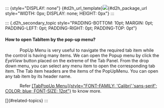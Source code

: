 ::: {style="DISPLAY: none"}
[](ms-xhelp:///?Id=d2h_url_template){#d2h_url_template}![](!package_url!){#d2h_package_url style="WIDTH: 0px; DISPLAY: none; HEIGHT: 0px"}
:::

::: {.d2h_secondary_topic style="PADDING-BOTTOM: 10pt; MARGIN: 0pt; PADDING-LEFT: 0pt; PADDING-RIGHT: 0pt; PADDING-TOP: 0pt"}
#### How to open TabItem by the pop-up menu?

            PopUp Menu is very useful to navigate the required tab item while the control is having many items. We can open the Popup menu by click the *EyeView* button placed on the extreme of the Tab Panel. From the drop down menu, you can select any menu item to open the corresponding tab item. The Tab item headers are the items of the PopUpMenu. You can open any tab item by its header name.

            Refer [[TabPopUp Menu]{style="FONT-FAMILY: 'Calibri','sans-serif'; COLOR: blue; FONT-SIZE: 12pt"}](../../../../../../../../Documents%20and%20Settings/riaj/Desktop/styling%20for%20ui%20silverlight/tools%20silverlight/tools%20part%202.docx#_TabPopUp_Menu) to know more.

[]{#related-topics}
:::
